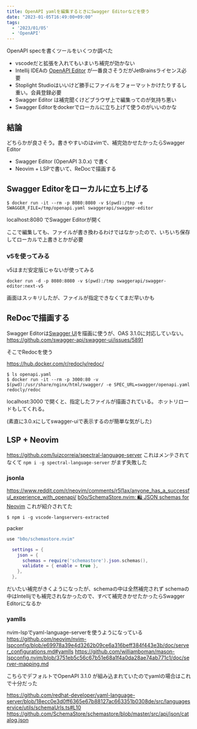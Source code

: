 ```yaml
---
title: OpenAPI yamlを編集するときにSwagger Editorなどを使う
date: "2023-01-05T16:49:00+09:00"
tags:
  - '2023/01/05'
  - 'OpenAPI'
---
```


OpenAPI specを書くツールをいくつか調べた
- vscodeだと拡張を入れてもいまいち補完が効かない
- Intellij IDEAの [OpenAPI Editor](https://plugins.jetbrains.com/plugin/12887-openapi-editor) が一番良さそうだがJetBrainsライセンス必要
- Stoplight Studioはいいけど勝手にファイルをフォーマットかけたりするし重い。会員登録必要
- Swagger Editor は補完聞くけどブラウザ上で編集ってのが気持ち悪い
- Swagger Editorをdockerでローカルに立ち上げて使うのがいいのかな

## 結論

どちらかが良さそう。書きやすいのはvimで、補完効かせたかったらSwagger Editor

- Swagger Editor (OpenAPI 3.0.x) で書く
- Neovim + LSPで書いて、ReDocで描画する

## Swagger Editorをローカルに立ち上げる

```shell
$ docker run -it --rm -p 8080:8080 -v $(pwd):/tmp -e SWAGGER_FILE=/tmp/openapi.yaml swaggerapi/swagger-editor
```

localhost:8080 でSwagger Editorが開く

ここで編集しても、ファイルが書き換わるわけではなかったので、いちいち保存してローカルで上書きとかが必要

### v5を使ってみる

v5はまだ安定版じゃないが使ってみる

```shell
docker run -d -p 8080:8080 -v $(pwd):/tmp swaggerapi/swagger-editor:next-v5
```

画面はスッキリしたが、ファイルが指定できなくてまだ早いかも

## ReDocで描画する

Swagger Editorは[Swagger UI](https://swagger.io/tools/swagger-ui/)を描画に使うが、OAS 3.1.0に対応していない。
https://github.com/swagger-api/swagger-ui/issues/5891

そこでRedocを使う

https://hub.docker.com/r/redocly/redoc/

```shell
$ ls openapi.yaml
$ docker run -it --rm -p 3000:80 -v $(pwd):/usr/share/nginx/html/swagger/ -e SPEC_URL=swagger/openapi.yaml redocly/redoc
```

localhost:3000 で開くと、指定したファイルが描画されている。
ホットリロードもしてくれる。

(素直に3.0.xにしてswagger-uiで表示するのが簡単な気がした)


## LSP + Neovim

https://github.com/luizcorreia/spectral-language-server
これはメンテされてなくて `npm i -g spectral-language-server`  がまず失敗した

### jsonla

https://www.reddit.com/r/neovim/comments/r5l1ax/anyone_has_a_successful_experience_with_openapi/
[b0o/SchemaStore.nvim: 🛍 JSON schemas for Neovim](https://github.com/b0o/SchemaStore.nvim)
これが紹介されてた

```shell
$ npm i -g vscode-langservers-extracted
```

packer
```lua
use "b0o/schemastore.nvim"
```

```lua
  settings = {
    json = {
      schemas = require('schemastore').json.schemas(),
      validate = { enable = true },
    },
  },
```

だいたい補完がきくようになったが、schemaの中は全然補完されず
schemaの中はIntellijでも補完されなかったので、すべて補完きかせたかったらSwagger Editorになるか

### yamlls

nvim-lspでyaml-language-serverを使うようになっている
https://github.com/neovim/nvim-lspconfig/blob/e69978a39e4d3262b09ce6a316beff384f443e3b/doc/server_configurations.md#yamlls
https://github.com/williamboman/mason-lspconfig.nvim/blob/3751eb5c56c67b51e68a1f4a0da28ae74ab771c1/doc/server-mapping.md

こちらでデフォルトでOpenAPI 3.1.0 が組み込まれていたのでyamlの場合はこれで十分だった

https://github.com/redhat-developer/yaml-language-server/blob/18ecc0e3d0ff6365e67b88127ac663351b0308de/src/languageservice/utils/schemaUrls.ts#L10
https://github.com/SchemaStore/schemastore/blob/master/src/api/json/catalog.json
